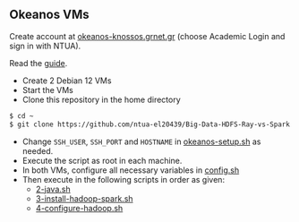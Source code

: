 ## Okeanos VMs

Create account at [okeanos-knossos.grnet.gr](https://okeanos-knossos.grnet.gr/home/) (choose Academic Login and sign in with NTUA).

Read the [guide](https://colab.research.google.com/drive/1pjf3Q6T-Ak2gXzbgoPpvMdfOHd1GqHZG?usp=sharing).

- Create 2 Debian 12 VMs
- Start the VMs
- Clone this repository in the home directory
```bash
$ cd ~
$ git clone https://github.com/ntua-el20439/Big-Data-HDFS-Ray-vs-Spark
```
- Change ``SSH_USER``, ``SSH_PORT`` and ``HOSTNAME`` in [okeanos-setup.sh](https://github.com/ntua-el20439/Big-Data-HDFS-Ray-vs-Spark/blob/main/documentation/scripts/okeanos-setup.sh) as needed.
- Execute the script as root in each machine.
- In both VMs, configure all necessary variables in [config.sh](https://github.com/ntua-el20439/Big-Data-HDFS-Ray-vs-Spark/blob/main/documentation/scripts/config.sh)
- Then execute in the following scripts in order as given:
  - [2-java.sh](https://github.com/ntua-el20439/Big-Data-HDFS-Ray-vs-Spark/blob/main/documentation/scripts/2-java.sh)
  - [3-install-hadoop-spark.sh](https://github.com/ntua-el20439/Big-Data-HDFS-Ray-vs-Spark/blob/main/documentation/scripts/3-install-hadoop-spark.sh)
  - [4-configure-hadoop.sh](https://github.com/ntua-el20439/Big-Data-HDFS-Ray-vs-Spark/blob/main/documentation/scripts/4-configure-hadoop.sh)
